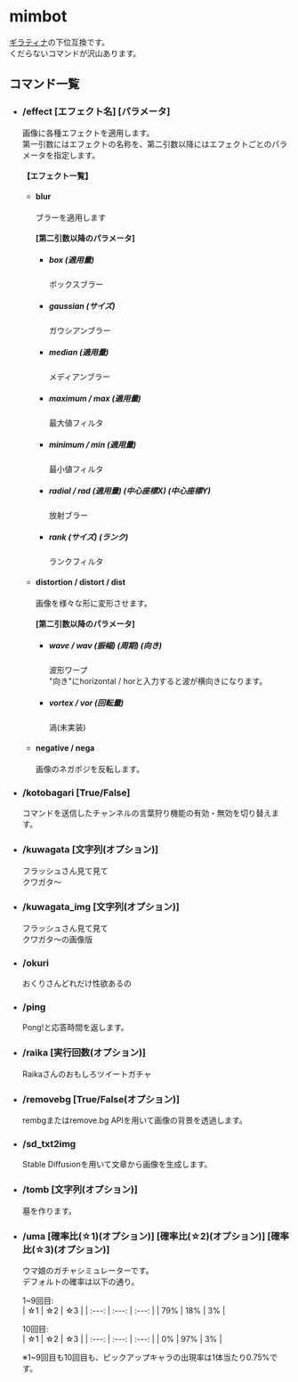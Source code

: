 # mimbot
[ギラティナ](https://github.com/Giratina-net/Giratina)の下位互換です。  
くだらないコマンドが沢山あります。  

## コマンド一覧

- ### /effect [エフェクト名] [パラメータ]  
    画像に各種エフェクトを適用します。  
    第一引数にはエフェクトの名称を、第二引数以降にはエフェクトごとのパラメータを指定します。  
    <br/>
    **【エフェクト一覧】**  
    - #### blur  
        ブラーを適用します  
        <br/>
        **[第二引数以降のパラメータ]**  
        - ##### box (適用量)  
            ボックスブラー  
        - ##### gaussian (サイズ)  
            ガウシアンブラー  
        - ##### median (適用量)  
            メディアンブラー  
        - ##### maximum / max (適用量)  
            最大値フィルタ  
        - ##### minimum / min (適用量)  
            最小値フィルタ  
        - ##### radial / rad (適用量) (中心座標X) (中心座標Y)  
            放射ブラー  
        - ##### rank (サイズ) (ランク)  
            ランクフィルタ  

    - #### distortion / distort / dist  
        画像を様々な形に変形させます。  
        <br/>
        **[第二引数以降のパラメータ]**  
        - ##### wave / wav (振幅) (周期) (向き)  
            波形ワープ  
            "向き"にhorizontal / horと入力すると波が横向きになります。  
        - ##### vortex / vor (回転量)  
            渦(未実装)

    - #### negative / nega  
        画像のネガポジを反転します。  

- ### /kotobagari [True/False]  
    コマンドを送信したチャンネルの言葉狩り機能の有効・無効を切り替えます。
    
- ### /kuwagata [文字列(オプション)]  
    フラッシュさん見て見て  
    クワガタ～

- ### /kuwagata_img [文字列(オプション)]  
    フラッシュさん見て見て  
    クワガタ～の画像版
    
- ### /okuri  
    おくりさんどれだけ性欲あるの

- ### /ping  
    Pong!と応答時間を返します。

- ### /raika [実行回数(オプション)]  
    Raikaさんのおもしろツイートガチャ

- ### /removebg [True/False(オプション)]  
    rembgまたはremove.bg APIを用いて画像の背景を透過します。
    
- ### /sd_txt2img  
    Stable Diffusionを用いて文章から画像を生成します。
   
- ### /tomb [文字列(オプション)] 
    墓を作ります。
    
- ### /uma [確率比(☆1)(オプション)] [確率比(☆2)(オプション)] [確率比(☆3)(オプション)]  
    ウマ娘のガチャシミュレーターです。  
    デフォルトの確率は以下の通り。  

    1~9回目:  
    | ☆1 | ☆2 | ☆3 |
    | :---: | :---: | :---: |
    | 79% | 18% | 3% |

    10回目:  
    | ☆1 | ☆2 | ☆3 |
    | :---: | :---: | :---: |
    | 0% | 97% | 3% |
    
    ※1~9回目も10回目も、ピックアップキャラの出現率は1体当たり0.75%です。
